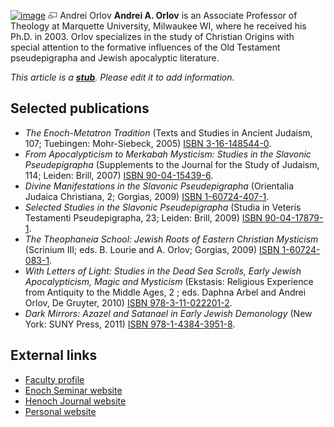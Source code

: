 [![image](images/thumb/4/4c/Andreiorlov.jpg/180px-Andreiorlov.jpg)](http://www.theopedia.com/File:Andreiorlov.jpg)
[![image](data:image/png;base64,iVBORw0KGgoAAAANSUhEUgAAAA8AAAALCAAAAACFLIiAAAAAAnRSTlMA/1uRIrUAAABPSURBVAjXY/j///+5vXDwjAHIr26ZAgXZe8H8a/+hoIcw/9nevdVL9+79DuPvzQYZFPUezu8BMZLXgkExnD8HAu6hqv//n+HZVjD4DuUDAKlChD3fj6aPAAAAAElFTkSuQmCC)](http://www.theopedia.com/File:Andreiorlov.jpg "Enlarge")
Andrei Orlov
**Andrei A. Orlov** is an Associate Professor of Theology at
Marquette University, Milwaukee WI, where he received his Ph.D. in
2003. Orlov specializes in the study of Christian Origins with
special attention to the formative influences of the Old Testament
pseudepigrapha and Jewish apocalyptic literature.

*This article is a **[stub](http://www.theopedia.com/Category:Theopedia_stubs "Category:Theopedia stubs")**. Please edit it to add information.*
## Selected publications

-   *The Enoch-Metatron Tradition* (Texts and Studies in Ancient
    Judaism, 107; Tuebingen: Mohr-Siebeck, 2005)
    [ISBN 3-16-148544-0](http://www.theopedia.com/Special:BookSources/3161485440).
-   *From Apocalypticism to Merkabah Mysticism: Studies in the Slavonic Pseudepigrapha*
    (Supplements to the Journal for the Study of Judaism, 114; Leiden:
    Brill, 2007)
    [ISBN 90-04-15439-6](http://www.theopedia.com/Special:BookSources/9004154396).
-   *Divine Manifestations in the Slavonic Pseudepigrapha*
    (Orientalia Judaica Christiana, 2; Gorgias, 2009)
    [ISBN 1-60724-407-1](http://www.theopedia.com/Special:BookSources/1607244071).
-   *Selected Studies in the Slavonic Pseudepigrapha* (Studia in
    Veteris Testamenti Pseudepigrapha, 23; Leiden: Brill, 2009)
    [ISBN 90-04-17879-1](http://www.theopedia.com/Special:BookSources/9004178791).
-   *The Theophaneia School: Jewish Roots of Eastern Christian Mysticism*
    (Scrinium III; eds. B. Lourie and A. Orlov; Gorgias, 2009)
    [ISBN 1-60724-083-1](http://www.theopedia.com/Special:BookSources/1607240831).
-   *With Letters of Light: Studies in the Dead Sea Scrolls, Early Jewish Apocalypticism, Magic and Mysticism*
    (Ekstasis: Religious Experience from Antiquity to the Middle Ages,
    2 ; eds. Daphna Arbel and Andrei Orlov, De Gruyter, 2010)
    [ISBN 978-3-11-022201-2](http://www.theopedia.com/Special:BookSources/9783110222012).
-   *Dark Mirrors: Azazel and Satanael in Early Jewish Demonology*
    (New York: SUNY Press, 2011)
    [ISBN 978-1-4384-3951-8](http://www.theopedia.com/Special:BookSources/9781438439518).

## External links

-   [Faculty profile](http://www.marquette.edu/theology/orlov.shtml)
-   [Enoch Seminar website](http://www.enochseminar.org/)
-   [Henoch Journal website](http://www.henochjournal.com/people.htm)
-   [Personal website](http://www.andreiorlov.com/)



